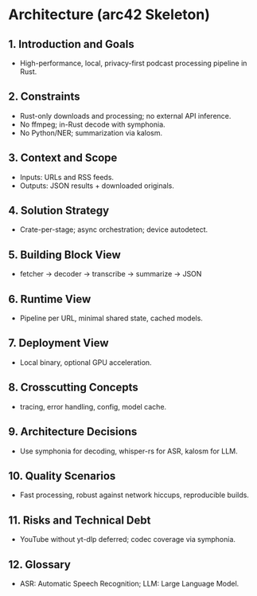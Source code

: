 # Architecture (arc42 Skeleton)

## 1. Introduction and Goals
- High-performance, local, privacy-first podcast processing pipeline in Rust.

## 2. Constraints
- Rust-only downloads and processing; no external API inference.
- No ffmpeg; in-Rust decode with symphonia.
- No Python/NER; summarization via kalosm.

## 3. Context and Scope
- Inputs: URLs and RSS feeds.
- Outputs: JSON results + downloaded originals.

## 4. Solution Strategy
- Crate-per-stage; async orchestration; device autodetect.

## 5. Building Block View
- fetcher -> decoder -> transcribe -> summarize -> JSON

## 6. Runtime View
- Pipeline per URL, minimal shared state, cached models.

## 7. Deployment View
- Local binary, optional GPU acceleration.

## 8. Crosscutting Concepts
- tracing, error handling, config, model cache.

## 9. Architecture Decisions
- Use symphonia for decoding, whisper-rs for ASR, kalosm for LLM.

## 10. Quality Scenarios
- Fast processing, robust against network hiccups, reproducible builds.

## 11. Risks and Technical Debt
- YouTube without yt-dlp deferred; codec coverage via symphonia.

## 12. Glossary
- ASR: Automatic Speech Recognition; LLM: Large Language Model.
